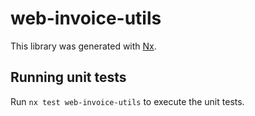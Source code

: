# web-invoice-utils

This library was generated with [Nx](https://nx.dev).

## Running unit tests

Run `nx test web-invoice-utils` to execute the unit tests.
